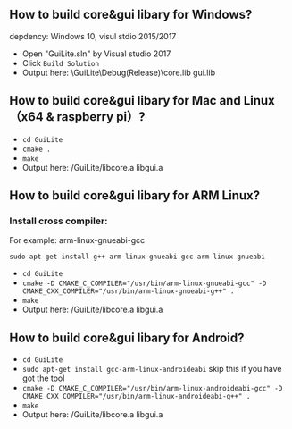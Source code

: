 ## How to build core&gui libary for Windows?
depdency: Windows 10, visul stdio 2015/2017
- Open "GuiLite.sln" by Visual studio 2017
- Click `Build Solution`
- Output here: \GuiLite\Debug(Release)\core.lib gui.lib

## How to build core&gui libary for Mac and Linux（x64 & raspberry pi）?
- `cd GuiLite`
- `cmake .`
- `make`
- Output here: /GuiLite/libcore.a libgui.a

## How to build core&gui libary for ARM Linux?
### Install cross compiler:
For example: arm-linux-gnueabi-gcc

`sudo apt-get install g++-arm-linux-gnueabi gcc-arm-linux-gnueabi`

- `cd GuiLite`
- `cmake -D CMAKE_C_COMPILER="/usr/bin/arm-linux-gnueabi-gcc" -D CMAKE_CXX_COMPILER="/usr/bin/arm-linux-gnueabi-g++" .`
- `make`
- Output here: /GuiLite/libcore.a libgui.a

## How to build core&gui libary for Android?
- `cd GuiLite`
- `sudo apt-get install gcc-arm-linux-androideabi` skip this if you have got the tool
- `cmake -D CMAKE_C_COMPILER="/usr/bin/arm-linux-androideabi-gcc" -D CMAKE_CXX_COMPILER="/usr/bin/arm-linux-androideabi-g++" .`
- `make`
- Output here: /GuiLite/libcore.a libgui.a

